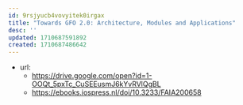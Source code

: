 ```yaml
---
id: 9rsjyucb4vovyitek0irgax
title: "Towards GFO 2.0: Architecture, Modules and Applications"
desc: ''
updated: 1710687591892
created: 1710687486642
---
```


- url: 
  - https://drive.google.com/open?id=1-OOQt_5pxTc_CuSEEusmJ6kYvRVlQgBL
  - https://ebooks.iospress.nl/doi/10.3233/FAIA200658